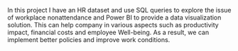In this project I have an HR dataset and use SQL queries to explore the issue of workplace nonattendance and Power BI to provide a data visualization solution. This can help company in various aspects such as productivity impact, financial costs and employee Well-being. As a result, we can implement better policies and improve work conditions.
